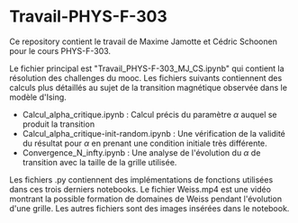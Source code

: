 # Travail-PHYS-F-303

Ce repository contient le travail de Maxime Jamotte et Cédric Schoonen pour le cours PHYS-F-303. 

Le fichier principal est "Travail_PHYS-F-303_MJ_CS.ipynb" qui contient la résolution des challenges du mooc.
Les fichiers suivants contiennent des calculs plus détaillés au sujet de la transition magnétique observée dans le modèle d'Ising.
- Calcul_alpha_critique.ipynb :   Calcul précis du paramètre $\alpha$ auquel se produit la transition
- Calcul_alpha_critique-init-random.ipynb :   Une vérification de la validité du résultat pour $\alpha$ 
                                              en prenant une condition initiale très différente.
- Convergence_N_infty.ipynb :   Une analyse de l'évolution du $\alpha$ de transition avec la taille de la grille utilisée.

Les fichiers .py contiennent des implémentations de fonctions utilisées dans ces trois derniers notebooks.
Le fichier Weiss.mp4 est une vidéo montrant la possible formation de domaines de Weiss pendant l'évolution d'une grille.
Les autres fichiers sont des images insérées dans le notebook.
